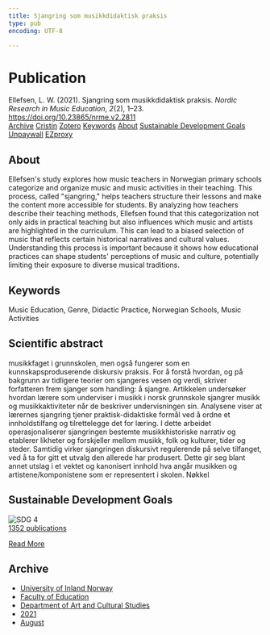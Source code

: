```yaml
---
title: Sjangring som musikkdidaktisk praksis
type: pub
encoding: UTF-8

---
```

<h1>Publication</h1>
<article id="csl-bib-container-RAPKEU4Q" class="csl-bib-container">
  <div class="csl-bib-body"> <div class="csl-entry">Ellefsen, L. W. (2021). Sjangring som musikkdidaktisk praksis. <i>Nordic Research in Music Education</i>, <i>2</i>(2), 1–23. <a href="https://doi.org/10.23865/nrme.v2.2811">https://doi.org/10.23865/nrme.v2.2811</a></div> </div>
  <div class="csl-bib-buttons">
    <a href="#taxonomy-article-RAPKEU4Q" alt="archive" class="csl-bib-button">Archive</a>
    <a href="https://app.cristin.no/results/show.jsf?id=1929634" alt="Cristin" class="csl-bib-button">Cristin</a>
    <a href="http://zotero.org/groups/5881554/items/RAPKEU4Q" alt="Zotero" class="csl-bib-button">Zotero</a>
    <a href="#keywords-article-RAPKEU4Q" alt="keywords" class="csl-bib-button">Keywords</a>
    <a href="#about-article-RAPKEU4Q" alt="about_pub" class="csl-bib-button">About</a>
    <a href="#sdg-article-RAPKEU4Q" alt="sdg" class="csl-bib-button">Sustainable Development Goals</a>
    <a href="https://nrme.no/index.php/nrme/article/download/2811/6035" alt="Unpaywall" class="csl-bib-button">Unpaywall</a>
    <a href="https://nrme.no/index.php/nrme/article/download/2811/6035" alt="EZproxy" class="csl-bib-button">EZproxy</a>
  </div>
  <div id="csl-bib-meta-container-RAPKEU4Q"></div>
</article>
<div id="csl-bib-meta-RAPKEU4Q" class="csl-bib-meta">
  <article id="about-article-RAPKEU4Q" class="about_pub-article">
    <h1>About</h1>
    Ellefsen's study explores how music teachers in Norwegian primary schools categorize and organize music and music activities in their teaching. This process, called "sjangring," helps teachers structure their lessons and make the content more accessible for students. By analyzing how teachers describe their teaching methods, Ellefsen found that this categorization not only aids in practical teaching but also influences which music and artists are highlighted in the curriculum. This can lead to a biased selection of music that reflects certain historical narratives and cultural values. Understanding this process is important because it shows how educational practices can shape students' perceptions of music and culture, potentially limiting their exposure to diverse musical traditions.
  </article>
  <article id="keywords-article-RAPKEU4Q" class="keywords-article">
    <h1>Keywords</h1>
    Music Education, Genre, Didactic Practice, Norwegian Schools, Music Activities
  </article>
  <article id="abstract-article-RAPKEU4Q" class="abstract-article">
    <h1>Scientific abstract</h1>
    musikkfaget i grunnskolen, men også fungerer som en kunnskapsproduserende diskursiv praksis. For å forstå hvordan, og på bakgrunn av tidligere teorier om sjangeres vesen og verdi, skriver forfatteren frem sjanger som handling: å sjangre. Artikkelen undersøker hvordan lærere som underviser i musikk i norsk grunnskole sjangrer musikk og musikkaktiviteter når de beskriver undervisningen sin. Analysene viser at lærernes sjangring tjener praktisk-didaktiske formål ved å ordne et innholdstilfang og tilrettelegge det for læring. I dette arbeidet operasjonaliserer sjangringen bestemte musikkhistoriske narrativ og etablerer likheter og forskjeller mellom musikk, folk og kulturer, tider og steder. Samtidig virker sjangringen diskursivt regulerende på selve tilfanget, ved å ta for gitt et utvalg den allerede har produsert. Dette gir seg blant annet utslag i et vektet og kanonisert innhold hva angår musikken og artistene/komponistene som er representert i skolen. Nøkkel
  </article>
  <article id="sdg-article-RAPKEU4Q" class="sdg-article">
    <h1>Sustainable Development Goals</h1>
    <div class="sdg-container"><div id="sdg4" class="sdg">
        <img src="{{< params subfolder >}}images/sdg/sdg04_en.png" class="image" alt="SDG 4">
        <div class="sdg-overlay">
          <a href="/en/archive/?key=?sdg=4#archive" class="sdg-publication-count"><span>1352</span> publications</a>
          <p><a href="https://sdgs.un.org/goals/goal4" class="sdg-read-more">Read More</a></p>
        </div>
      </div></div>
  </article>
  <article id="taxonomy-article-RAPKEU4Q" class="taxonomy-article">
    <h1>Archive</h1>
    <ul>
      <li>
        <a href="/en/archive/?key=3DCRN523">University of Inland Norway</a>
      </li>
      <li>
        <a href="/en/archive/?key=WYNZA47F">Faculty of Education</a>
      </li>
      <li>
        <a href="/en/archive/?key=VBB2T4VJ">Department of Art and Cultural Studies</a>
      </li>
      <li>
        <a href="/en/archive/?key=EU3ABISV">2021</a>
      </li>
      <li>
        <a href="/en/archive/?key=XV7V2JRG">August</a>
      </li>
    </ul>
  </article>
</div>

